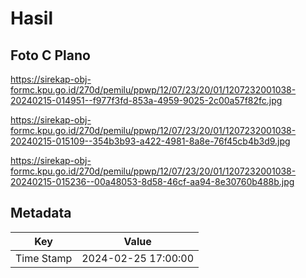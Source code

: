 # Hasil

## Foto C Plano

https://sirekap-obj-formc.kpu.go.id/270d/pemilu/ppwp/12/07/23/20/01/1207232001038-20240215-014951--f977f3fd-853a-4959-9025-2c00a57f82fc.jpg

https://sirekap-obj-formc.kpu.go.id/270d/pemilu/ppwp/12/07/23/20/01/1207232001038-20240215-015109--354b3b93-a422-4981-8a8e-76f45cb4b3d9.jpg

https://sirekap-obj-formc.kpu.go.id/270d/pemilu/ppwp/12/07/23/20/01/1207232001038-20240215-015236--00a48053-8d58-46cf-aa94-8e30760b488b.jpg


## Metadata

| Key        | Value               |
| ---------- | ------------------- |
| Time Stamp | 2024-02-25 17:00:00 |



